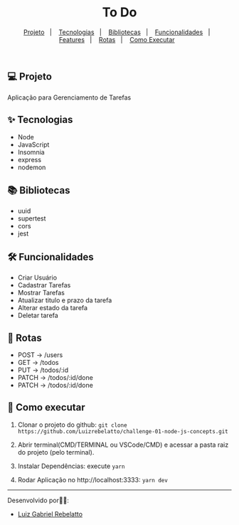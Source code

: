 <h1 align="center">To Do</h1>

<p align="center">
  <a href="#-projeto">Projeto</a>&nbsp;&nbsp;&nbsp;|&nbsp;&nbsp;&nbsp;
  <a href="#-tecnologias">Tecnologias</a>&nbsp;&nbsp;&nbsp;|&nbsp;&nbsp;&nbsp;
  <a href="#-bibliotecas">Bibliotecas</a>&nbsp;&nbsp;&nbsp;|&nbsp;&nbsp;&nbsp;
  <a href="#-funcionalidades">Funcionalidades</a>&nbsp;&nbsp;&nbsp;|&nbsp;&nbsp;&nbsp;
  <a href="#-features">Features</a>&nbsp;&nbsp;&nbsp;|&nbsp;&nbsp;&nbsp;
  <a href="#-rotas">Rotas</a>&nbsp;&nbsp;&nbsp;|&nbsp;&nbsp;&nbsp;
  <a href="#-como-executar">Como Executar</a>&nbsp;&nbsp;&nbsp;
</p>

<br>

## 💻 Projeto

Aplicação para Gerenciamento de Tarefas

## ✨ Tecnologias
- Node
- JavaScript
- Insomnia
- express
- nodemon

## 📚 Bibliotecas
- uuid
- supertest
- cors
- jest

## 🛠️ Funcionalidades
- Criar Usuário
- Cadastrar Tarefas
- Mostrar Tarefas
- Atualizar titulo e prazo da tarefa
- Alterar estado da tarefa
- Deletar tarefa

## 📱 Rotas

- POST → /users
- GET → /todos
- PUT → /todos/:id
- PATCH → /todos/:id/done
- PATCH → /todos/:id/done


## 🚀 Como executar

1) Clonar o projeto do github:
    `git clone https://github.com/Luizrebelatto/challenge-01-node-js-concepts.git`

2) Abrir terminal(CMD/TERMINAL ou VSCode/CMD) e acessar a pasta raiz do projeto (pelo terminal).
    

3) Instalar Dependências:
  execute `yarn`


4) Rodar Aplicação no http://localhost:3333:
    `yarn dev`
      
    
---

Desenvolvido por👋🏻:
- [Luiz Gabriel Rebelatto](https://www.linkedin.com/in/luiz-gabriel-rebelatto-bianchi-67097413b/)


